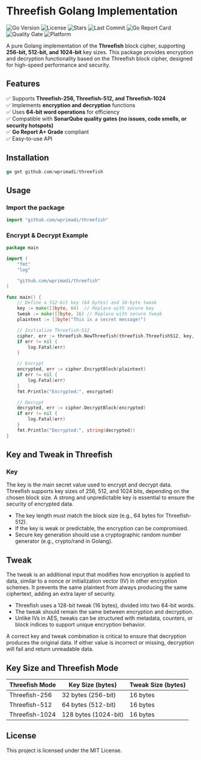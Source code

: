 # Threefish Golang Implementation

![Go Version](https://img.shields.io/github/go-mod/go-version/wprimadi/threefish) 
![License](https://img.shields.io/github/license/wprimadi/threefish) 
![Stars](https://img.shields.io/github/stars/wprimadi/threefish?style=social) 
![Last Commit](https://img.shields.io/github/last-commit/wprimadi/threefish) 
![Go Report Card](https://goreportcard.com/badge/github.com/wprimadi/threefish) 
![Quality Gate](https://sonarcloud.io/api/project_badges/measure?project=wprimadi_threefish&metric=alert_status) 
![Platform](https://img.shields.io/badge/platform-linux%20%7C%20macOS%20%7C%20windows-blue) 

A pure Golang implementation of the **Threefish** block cipher, supporting **256-bit, 512-bit, and 1024-bit** key sizes. This package provides encryption and decryption functionality based on the Threefish block cipher, designed for high-speed performance and security.

## Features
✅ Supports **Threefish-256, Threefish-512, and Threefish-1024**  
✅ Implements **encryption and decryption** functions  
✅ Uses **64-bit word operations** for efficiency  
✅ Compatible with **SonarQube quality gates (no issues, code smells, or security hotspots)**  
✅ **Go Report A+ Grade** compliant  
✅ Easy-to-use API  

## Installation
```go
go get github.com/wprimadi/threefish
```

## Usage
### Import the package
```go
import "github.com/wprimadi/threefish"
```

### Encrypt & Decrypt Example
```go
package main

import (
	"fmt"
	"log"

	"github.com/wprimadi/threefish"
)

func main() {
	// Define a 512-bit key (64 bytes) and 16-byte tweak
	key := make([]byte, 64)  // Replace with secure key
	tweak := make([]byte, 16) // Replace with secure tweak
	plaintext := []byte("This is a secret message!")

	// Initialize Threefish-512
	cipher, err := threefish.NewThreefish(threefish.Threefish512, key, tweak)
	if err != nil {
		log.Fatal(err)
	}

	// Encrypt
	encrypted, err := cipher.EncryptBlock(plaintext)
	if err != nil {
		log.Fatal(err)
	}
	fmt.Println("Encrypted:", encrypted)

	// Decrypt
	decrypted, err := cipher.DecryptBlock(encrypted)
	if err != nil {
		log.Fatal(err)
	}
	fmt.Println("Decrypted:", string(decrypted))
}
```

## Key and Tweak in Threefish
### Key
The key is the main secret value used to encrypt and decrypt data. Threefish supports key sizes of 256, 512, and 1024 bits, depending on the chosen block size. A strong and unpredictable key is essential to ensure the security of encrypted data.
- The key length must match the block size (e.g., 64 bytes for Threefish-512).
- If the key is weak or predictable, the encryption can be compromised.
- Secure key generation should use a cryptographic random number generator (e.g., crypto/rand in Golang).

## Tweak
The tweak is an additional input that modifies how encryption is applied to data, similar to a nonce or initialization vector (IV) in other encryption schemes. It prevents the same plaintext from always producing the same ciphertext, adding an extra layer of security.
- Threefish uses a 128-bit tweak (16 bytes), divided into two 64-bit words.
- The tweak should remain the same between encryption and decryption.
- Unlike IVs in AES, tweaks can be structured with metadata, counters, or block indices to support unique encryption behavior.

A correct key and tweak combination is critical to ensure that decryption produces the original data. If either value is incorrect or missing, decryption will fail and return unreadable data.

## Key Size and Threefish Mode
| Threefish Mode | Key Size (bytes)     | Tweak Size (bytes) |
|----------------|----------------------|--------------------|
| Threefish-256  | 32 bytes (256-bit)   | 16 bytes           |
| Threefish-512  | 64 bytes (512-bit)   | 16 bytes           |
| Threefish-1024 | 128 bytes (1024-bit) | 16 bytes           |

## License
This project is licensed under the MIT License.





